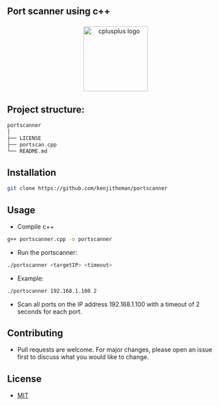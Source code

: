 ## Port scanner using c++

###

<div align="center">
  <img src="https://cdn.jsdelivr.net/gh/devicons/devicon/icons/cplusplus/cplusplus-original.svg" height="150" alt="cplusplus logo"  />
</div>

###

## Project structure:

```rust
portscanner
│
├── LICENSE
├── portscan.cpp
└── README.md
```

## Installation

```sh
git clone https://github.com/kenjitheman/portscanner
```

## Usage

- Compile c++

```sh
g++ portscanner.cpp -o portscanner
```

- Run the portscanner:

```sh
./portscanner <targetIP> <timeout>
```

- Example:

```sh
./portscanner 192.168.1.100 2
```

- Scan all ports on the IP address 192.168.1.100 with a timeout of 2 seconds for each port.

## Contributing

- Pull requests are welcome. For major changes, please open an issue first
to discuss what you would like to change.

## License

- [MIT](https://choosealicense.com/licenses/mit/)
